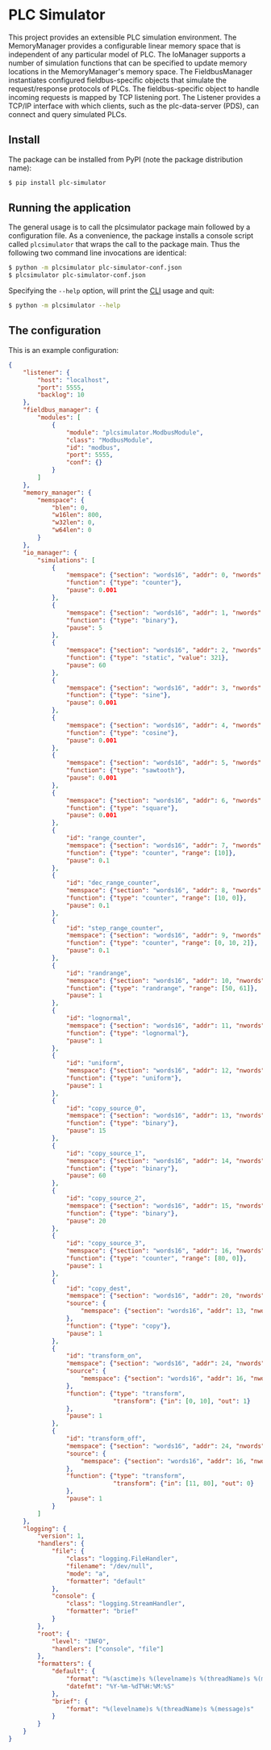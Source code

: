 # PLC Simulator

This project provides an extensible PLC simulation environment.  The MemoryManager provides a configurable linear memory space that is independent of any particular model of PLC.  The IoManager supports a number of simulation functions that can be specified to update memory locations in the MemoryManager's memory space.  The FieldbusManager instantiates configured fieldbus-specific objects that simulate the request/response protocols of PLCs.  The fieldbus-specific object to handle incoming requests is mapped by TCP listening port.  The Listener provides a TCP/IP interface with which clients, such as the plc-data-server (PDS), can connect and query simulated PLCs.

## Install

The package can be installed from PyPI (note the package distribution name):

```bash
$ pip install plc-simulator
```

## Running the application

The general usage is to call the plcsimulator package main followed by a configuration file.  As a convenience, the package installs a console script called `plcsimulator` that wraps the call to the package main.  Thus the following two command line invocations are identical:

```bash
$ python -m plcsimulator plc-simulator-conf.json
$ plcsimulator plc-simulator-conf.json
```

Specifying the `--help` option, will print the [CLI](https://en.wikipedia.org/wiki/Command-line_interface) usage and quit:

```bash
$ python -m plcsimulator --help 
```

## The configuration

This is an example configuration:

```json
{
    "listener": {
        "host": "localhost",
        "port": 5555,
        "backlog": 10
    },
    "fieldbus_manager": {
        "modules": [
            {
                "module": "plcsimulator.ModbusModule",
                "class": "ModbusModule",
                "id": "modbus",
                "port": 5555,
                "conf": {}
            }
        ]
    },
    "memory_manager": {
        "memspace": {
            "blen": 0,
            "w16len": 800,
            "w32len": 0,
            "w64len": 0
        }
    },
    "io_manager": {
        "simulations": [
            {
                "memspace": {"section": "words16", "addr": 0, "nwords": 1},
                "function": {"type": "counter"},
                "pause": 0.001
            },
            {
                "memspace": {"section": "words16", "addr": 1, "nwords": 1},
                "function": {"type": "binary"},
                "pause": 5
            },
            {
                "memspace": {"section": "words16", "addr": 2, "nwords": 1},
                "function": {"type": "static", "value": 321},
                "pause": 60
            },
            {
                "memspace": {"section": "words16", "addr": 3, "nwords": 1},
                "function": {"type": "sine"},
                "pause": 0.001
            },
            {
                "memspace": {"section": "words16", "addr": 4, "nwords": 1},
                "function": {"type": "cosine"},
                "pause": 0.001
            },
            {
                "memspace": {"section": "words16", "addr": 5, "nwords": 1},
                "function": {"type": "sawtooth"},
                "pause": 0.001
            },
            {
                "memspace": {"section": "words16", "addr": 6, "nwords": 1},
                "function": {"type": "square"},
                "pause": 0.001
            },
            {
                "id": "range_counter",
                "memspace": {"section": "words16", "addr": 7, "nwords": 1},
                "function": {"type": "counter", "range": [10]},
                "pause": 0.1
            },
            {
                "id": "dec_range_counter",
                "memspace": {"section": "words16", "addr": 8, "nwords": 1},
                "function": {"type": "counter", "range": [10, 0]},
                "pause": 0.1
            },
            {
                "id": "step_range_counter",
                "memspace": {"section": "words16", "addr": 9, "nwords": 1},
                "function": {"type": "counter", "range": [0, 10, 2]},
                "pause": 0.1
            },
            {
                "id": "randrange",
                "memspace": {"section": "words16", "addr": 10, "nwords": 1},
                "function": {"type": "randrange", "range": [50, 61]},
                "pause": 1
            },
            {
                "id": "lognormal",
                "memspace": {"section": "words16", "addr": 11, "nwords": 1},
                "function": {"type": "lognormal"},
                "pause": 1
            },
            {
                "id": "uniform",
                "memspace": {"section": "words16", "addr": 12, "nwords": 1},
                "function": {"type": "uniform"},
                "pause": 1
            },
            {
                "id": "copy_source_0",
                "memspace": {"section": "words16", "addr": 13, "nwords": 1},
                "function": {"type": "binary"},
                "pause": 15
            },
            {
                "id": "copy_source_1",
                "memspace": {"section": "words16", "addr": 14, "nwords": 1},
                "function": {"type": "binary"},
                "pause": 60
            },
            {
                "id": "copy_source_2",
                "memspace": {"section": "words16", "addr": 15, "nwords": 1},
                "function": {"type": "binary"},
                "pause": 20
            },
            {
                "id": "copy_source_3",
                "memspace": {"section": "words16", "addr": 16, "nwords": 1},
                "function": {"type": "counter", "range": [80, 0]},
                "pause": 1
            },
            {
                "id": "copy_dest",
                "memspace": {"section": "words16", "addr": 20, "nwords": 4},
                "source": {
                    "memspace": {"section": "words16", "addr": 13, "nwords": 4}
                },
                "function": {"type": "copy"},
                "pause": 1
            },
            {
                "id": "transform_on",
                "memspace": {"section": "words16", "addr": 24, "nwords": 1},
                "source": {
                    "memspace": {"section": "words16", "addr": 16, "nwords": 1}
                },
                "function": {"type": "transform",
                             "transform": {"in": [0, 10], "out": 1}
                },
                "pause": 1
            },
            {
                "id": "transform_off",
                "memspace": {"section": "words16", "addr": 24, "nwords": 1},
                "source": {
                    "memspace": {"section": "words16", "addr": 16, "nwords": 1}
                },
                "function": {"type": "transform",
                             "transform": {"in": [11, 80], "out": 0}
                },
                "pause": 1
            }
        ]
    },
    "logging": {
        "version": 1,
        "handlers": {
            "file": {
                "class": "logging.FileHandler",
                "filename": "/dev/null",
                "mode": "a",
                "formatter": "default"
            },
            "console": {
                "class": "logging.StreamHandler",
                "formatter": "brief"
            }
        },
        "root": {
            "level": "INFO",
            "handlers": ["console", "file"]
        },
        "formatters": {
            "default": {
                "format": "%(asctime)s %(levelname)s %(threadName)s %(message)s",
                "datefmt": "%Y-%m-%dT%H:%M:%S"
            },
            "brief": {
                "format": "%(levelname)s %(threadName)s %(message)s"
            }
        }
    }
}
```
